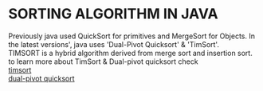 # SORTING ALGORITHM IN JAVA
Previously java used QuickSort for primitives and MergeSort for Objects.
In the latest versions', java uses 'Dual-Pivot Quicksort' & 'TimSort'.<br>
TIMSORT is a hybrid algorithm derived from merge sort and insertion sort.
to learn more about TimSort & Dual-pivot quicksort check <br>
[timsort](https://en.wikipedia.org/wiki/Timsort) <br>
[dual-pivot quicksort](https://www.geeksforgeeks.org/dual-pivot-quicksort/)

